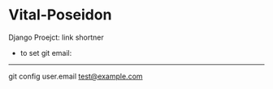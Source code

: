 # Vital-Poseidon
Django Proejct: link shortner

- to set git email: 
---
git config user.email test@example.com
